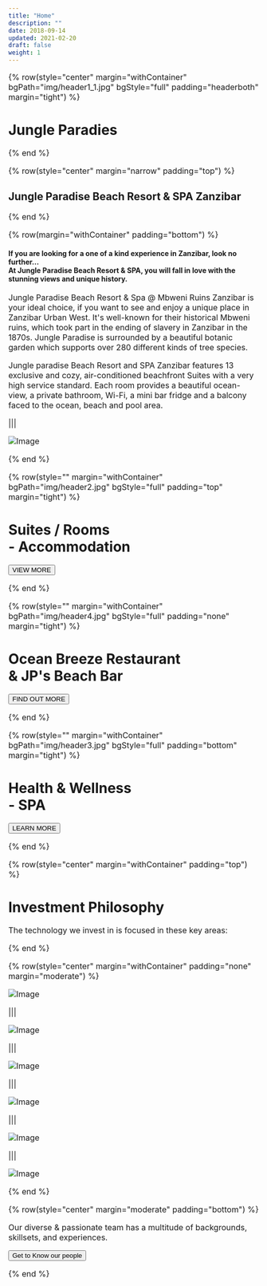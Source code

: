 ```yaml
---
title: "Home"
description: ""
date: 2018-09-14
updated: 2021-02-20
draft: false
weight: 1
---
```


<!-- section 1 (header) -->

{% row(style="center" margin="withContainer" bgPath="img/header1_1.jpg" bgStyle="full" padding="headerboth" margin="tight") %}

<h1 class="text-white">Jungle Paradies</h1>


{% end %}

<!-- section 2 -->

{% row(style="center" margin="narrow" padding="top") %}

## Jungle Paradise Beach Resort & SPA Zanzibar

{% end %}

<div class="container mx-auto"> 

{% row(margin="withContainer" padding="bottom") %}

#### If you are looking for a one of a kind experience in Zanzibar, look no further...<br> At Jungle Paradise Beach Resort & SPA, you will fall in love with the stunning views and unique history.
 

Jungle Paradise Beach Resort & Spa @ Mbweni Ruins Zanzibar is your ideal choice, if you want to see and enjoy a unique place in Zanzibar Urban West. It's well-known for their historical Mbweni ruins, which took part in the ending of slavery in Zanzibar in the 1870s. Jungle Paradise is surrounded by a beautiful botanic garden which supports over 280 different kinds of tree species. 


Jungle paradise Beach Resort and SPA Zanzibar features 13 exclusive and cozy, air-conditioned beachfront Suites with a very high service standard. Each room provides a beautiful ocean-view, a private bathroom, Wi-Fi, a mini bar fridge and a balcony faced to the ocean, beach and pool area.



|||

![Image](./img/section2.jpg#mx-auto)

{% end %}


</div>
<!-- section 1 (header) -->



{% row(style="" margin="withContainer" bgPath="img/header2.jpg" bgStyle="full" padding="top" margin="tight") %}

<h1 class="text-white">Suites / Rooms <br> - Accommodation</h1>

<button onclick="window.location.href='/projects'">VIEW MORE</button>


{% end %}

{% row(style="" margin="withContainer" bgPath="img/header4.jpg" bgStyle="full" padding="none" margin="tight") %}

<h1 class="text-white">Ocean Breeze Restaurant<br> & JP's Beach Bar</h1>

<button onclick="window.location.href='/projects'">FIND OUT MORE </button>


{% end %}

{% row(style="" margin="withContainer" bgPath="img/header3.jpg" bgStyle="full" padding="bottom" margin="tight") %}

<h1 class="text-white">Health & Wellness <br> - SPA</h1>

<button onclick="window.location.href='/projects'">LEARN MORE </button>


{% end %}



<!-- section 3 features title -->

{% row(style="center" margin="withContainer" padding="top") %}

# Investment Philosophy


The technology we invest in is focused in these key areas:

{% end %}

{% row(style="center" margin="withContainer" padding="none" margin="moderate") %}

![Image](./img/logos-18.svg#md#mx-auto)


|||

![Image](./img/logos-13.svg#md#mx-auto)

|||

![Image](./img/logos-14.svg#md#mx-auto)

|||

![Image](./img/logos-15.svg#md#mx-auto)

|||

![Image](./img/logos-16.svg#md#mx-auto)


|||

![Image](./img/logos-17.svg#md#mx-auto)


{% end %}



<!-- section 5 apps -->

{% row(style="center" margin="moderate" padding="bottom") %}



Our diverse & passionate team has a multitude of backgrounds, skillsets, and experiences.

<button onclick="window.location.href='/people'">Get to Know our people</button>

{% end %}




<style>
p{
    font-size:1rem;
}
    </style>